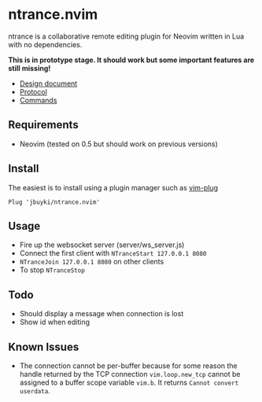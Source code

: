 ntrance.nvim
============

ntrance is a collaborative remote editing plugin for Neovim written in Lua with no dependencies.

**This is in prototype stage. It should work but some important features are still missing!**

* [Design document](docs/design.md)
* [Protocol](docs/protocol.md)
* [Commands](docs/commands.md)

Requirements
------------

* Neovim (tested on 0.5 but should work on previous versions)

Install
-------

The easiest is to install using a plugin manager such as [vim-plug](https://github.com/junegunn/vim-plug)

```
Plug 'jbuyki/ntrance.nvim'
```

Usage
-----

* Fire up the websocket server (server/ws_server.js)
* Connect the first client with `NTranceStart 127.0.0.1 8080`
* `NTranceJoin 127.0.0.1 8080` on other clients
* To stop `NTranceStop`

Todo
----

* Should display a message when connection is lost
* Show id when editing

Known Issues
------------

* The connection cannot be per-buffer because for some reason the handle returned by the TCP connection `vim.loop.new_tcp` cannot be assigned to a buffer scope variable `vim.b`. It returns `Cannot convert userdata`.
